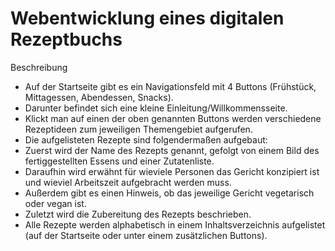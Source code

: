 # Webentwicklung eines digitalen Rezeptbuchs

Beschreibung

- Auf der Startseite gibt es ein Navigationsfeld mit 4 Buttons (Frühstück, Mittagessen, Abendessen, Snacks).
- Darunter befindet sich eine kleine Einleitung/Willkommensseite.
- Klickt man auf einen der oben genannten Buttons werden verschiedene Rezeptideen zum jeweiligen Themengebiet aufgerufen.
- Die aufgelisteten Rezepte sind folgendermaßen aufgebaut:
- Zuerst wird der Name des Rezepts genannt, gefolgt von einem Bild des fertiggestellten Essens und einer Zutatenliste.
- Daraufhin wird erwähnt für wieviele Personen das Gericht konzipiert ist und wieviel Arbeitszeit aufgebracht werden muss.
- Außerdem gibt es einen Hinweis, ob das jeweilige Gericht vegetarisch oder vegan ist.
- Zuletzt wird die Zubereitung des Rezepts beschrieben.
- Alle Rezepte werden alphabetisch in einem Inhaltsverzeichnis aufgelistet (auf der Startseite oder unter einem zusätzlichen Buttons).
